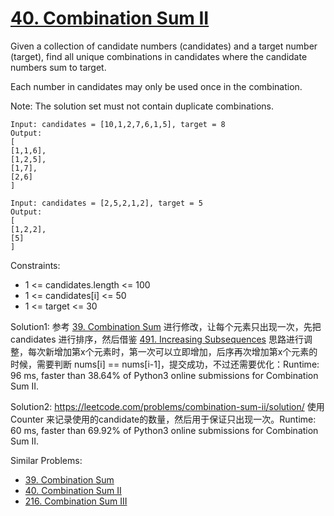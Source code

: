 # [40. Combination Sum II](https://leetcode.com/problems/combination-sum-ii/)

Given a collection of candidate numbers (candidates) and a target number (target), find all unique combinations in candidates where the candidate numbers sum to target.

Each number in candidates may only be used once in the combination.

Note: The solution set must not contain duplicate combinations.

```
Input: candidates = [10,1,2,7,6,1,5], target = 8
Output: 
[
[1,1,6],
[1,2,5],
[1,7],
[2,6]
]

Input: candidates = [2,5,2,1,2], target = 5
Output: 
[
[1,2,2],
[5]
]

```

Constraints:

- 1 <= candidates.length <= 100
- 1 <= candidates[i] <= 50
- 1 <= target <= 30

Solution1: 参考 [39. Combination Sum](https://leetcode.com/problems/combination-sum/) 进行修改，让每个元素只出现一次，先把 candidates 进行排序，然后借鉴 [491. Increasing Subsequences](https://leetcode.com/problems/increasing-subsequences/) 思路进行调整，每次新增加第x个元素时，第一次可以立即增加，后序再次增加第x个元素的时候，需要判断 nums[i] == nums[i-1]，提交成功，不过还需要优化：Runtime: 96 ms, faster than 38.64% of Python3 online submissions for Combination Sum II.


Solution2: https://leetcode.com/problems/combination-sum-ii/solution/ 使用 Counter 来记录使用的candidate的数量，然后用于保证只出现一次。Runtime: 60 ms, faster than 69.92% of Python3 online submissions for Combination Sum II.


Similar Problems:

- [39. Combination Sum](https://leetcode.com/problems/combination-sum/)
- [40. Combination Sum II](https://leetcode.com/problems/combination-sum-ii/)
- [216. Combination Sum III](https://leetcode.com/problems/combination-sum-iii/)

